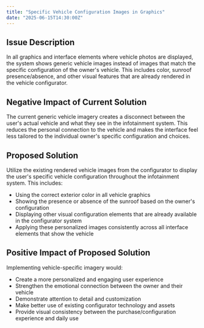 ```yaml
---
title: "Specific Vehicle Configuration Images in Graphics"
date: "2025-06-15T14:30:00Z"
---
```


## Issue Description

In all graphics and interface elements where vehicle photos are displayed, the system shows generic vehicle images instead of images that match the specific configuration of the owner's vehicle. This includes color, sunroof presence/absence, and other visual features that are already rendered in the vehicle configurator.

## Negative Impact of Current Solution

The current generic vehicle imagery creates a disconnect between the user's actual vehicle and what they see in the infotainment system. This reduces the personal connection to the vehicle and makes the interface feel less tailored to the individual owner's specific configuration and choices.

## Proposed Solution

Utilize the existing rendered vehicle images from the configurator to display the user's specific vehicle configuration throughout the infotainment system. This includes:

- Using the correct exterior color in all vehicle graphics
- Showing the presence or absence of the sunroof based on the owner's configuration
- Displaying other visual configuration elements that are already available in the configurator system
- Applying these personalized images consistently across all interface elements that show the vehicle

## Positive Impact of Proposed Solution

Implementing vehicle-specific imagery would:

- Create a more personalized and engaging user experience
- Strengthen the emotional connection between the owner and their vehicle
- Demonstrate attention to detail and customization
- Make better use of existing configurator technology and assets
- Provide visual consistency between the purchase/configuration experience and daily use
